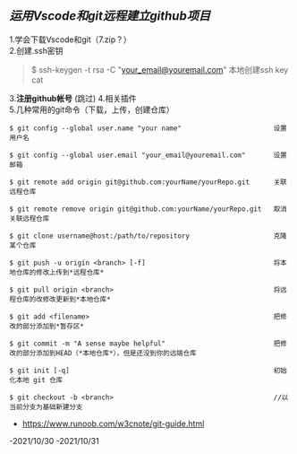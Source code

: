 
 
## ***运用Vscode和git远程建立**github项目*
1.学会下载Vscode和git（7.zip？）  
2.创建.ssh密钥  

>$ ssh-keygen -t rsa -C "your_email@youremail.com"    本地创建ssh key
>cat

3.**注册github帐号** (跳过) 
4.相关插件  
5.几种常用的git命令（下载，上传，创建仓库）
``` shell
$ git config --global user.name "your name"                       设置用户名

$ git config --global user.email "your_email@youremail.com"       设置邮箱

$ git remote add origin git@github.com:yourName/yourRepo.git      关联远程仓库

$ git remote remove origin git@github.com:yourName/yourRepo.git   取消关联远程仓库

$ git clone username@host:/path/to/repository                     克隆某个仓库                 

$ git push -u origin <branch> [-f]                                将本地仓库的修改上传到*远程仓库* 

$ git pull origin <branch>                                        将远程仓库的改修改更新到*本地仓库*

$ git add <filename>                                              把修改的部分添加到*暂存区*

$ git commit -m "A sense maybe helpful"                           把修改的部分添加到HEAD（*本地仓库*），但是还没到你的远端仓库

$ git init [-q]                                                   初始化本地 git 仓库

$ git checkout -b <branch>                                        //以当前分支为基础新建分支

```

- https://www.runoob.com/w3cnote/git-guide.html



-2021/10/30
-2021/10/31
